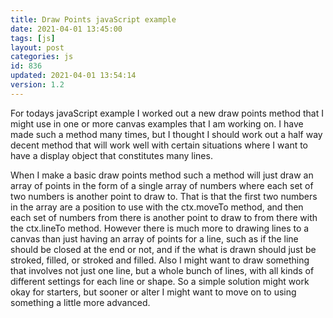 ```yaml
---
title: Draw Points javaScript example
date: 2021-04-01 13:45:00
tags: [js]
layout: post
categories: js
id: 836
updated: 2021-04-01 13:54:14
version: 1.2
---
```


For todays javaScript example I worked out a new draw points method that I might use in one or more canvas examples that I am working on. I have made such a method many times, but I thought I should work out a half way decent method that will work well with certain situations where I want to have a display object that constitutes many lines. 

When I make a basic draw points method such a method will just draw an array of points in the form of a single array of numbers where each set of two numbers is another point to draw to. That is that the first two numbers in the array are a position to use with the ctx.moveTo method, and then each set of numbers from there is another point to draw to from there with the ctx.lineTo method. However there is much more to drawing lines to a canvas than just having an array of points for a line, such as if the line should be closed at the end or not, and if the what is drawn should just be stroked, filled, or stroked and filled. Also I might want to draw something that involves not just one line, but a whole bunch of lines, with all kinds of different settings for each line or shape. So a simple solution might work okay for starters, but sooner or alter I might want to move on to using something a little more advanced.

<!-- more -->
